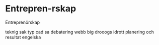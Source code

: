 # Entrepren-rskap
Entreprenörskap

teknig sak typ cad
sa debatering
webb big drooogs
idrott planering och resultat
engelska 
